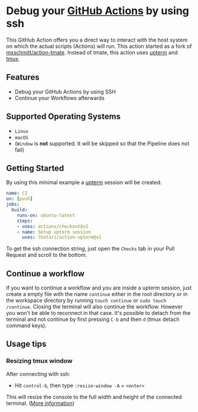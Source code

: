 # Debug your [GitHub Actions](https://github.com/features/actions) by using ssh

This GitHub Action offers you a direct way to interact with the host system on which the actual scripts (Actions) will run.
This action started as a fork of [mxschmitt/action-tmate](https://github.com/mxschmitt/action-tmate).
Instead of tmate, this action uses [upterm](https://upterm.dev/) and [tmux](https://github.com/tmux/tmux/wiki).

## Features

- Debug your GitHub Actions by using SSH
- Continue your Workflows afterwards

## Supported Operating Systems

- `Linux`
- `macOS`
- (`Window` is **not** supported. It will be skipped so that the Pipeline does not fail)

## Getting Started

By using this minimal example a [upterm](https://upterm.dev/) session will be created.

```yaml
name: CI
on: [push]
jobs:
  build:
    runs-on: ubuntu-latest
    steps:
    - uses: actions/checkout@v2
    - name: Setup upterm session
      uses: lhotari/action-upterm@v1
```

To get the ssh connection string, just open the `Checks` tab in your Pull Request and scroll to the bottom.


## Continue a workflow

If you want to continue a workflow and you are inside a upterm session, just create a empty file with the name `continue` either in the root directory or in the workspace directory by running `touch continue` or `sudo touch /continue`.
Closing the terminal will also continue the workflow. However you won't be able to reconnect in that case. 
It's possible to detach from the terminal and not continue by first pressing `C-b` and then `d` (tmux detach command keys).

## Usage tips

### Resizing tmux window

After connecting with ssh:
* Hit `control-b`, then type `:resize-window -A` + `<enter>`

This will resize the console to the full width and height of the connected terminal.
([More information](https://unix.stackexchange.com/a/570015))

